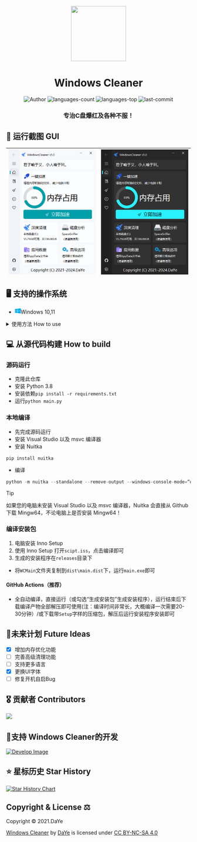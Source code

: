 <div align=center>
<img src="logo.png" width="150" height="150">

<h1>Windows Cleaner</h1>

<img src="https://img.shields.io/badge/Author-DaYe-orange" alt="Author" />
<img src="https://img.shields.io/github/languages/count/darkmatter2048/WindowsCleaner" alt="languages-count" />
<img src="https://img.shields.io/github/languages/top/darkmatter2048/WindowsCleaner?color=yellow" alt="languages-top" />
<img src="https://img.shields.io/github/last-commit/darkmatter2048/WindowsCleaner" alt="last-commit" />

<h3>专治C盘爆红及各种不服！</h3>
</div>

## 🎨 运行截图 GUI
| ![show1](readme/s_light.png) | ![show2](readme/s_dark.png) |
|:----------------------:|:----------------------:|

## 🖥 支持的操作系统

- <img src="readme/windows.svg" width="16" height="16" />Windows 10,11

<details>
<summary>
使用方法 How to use
</summary>

### 下载安装包📦

[Windows Cleaner官网：https://wc.dyblog.online](https://wc.dyblog.online)

或从[蓝奏云网盘](https://wwt.lanzn.com/b03xje5uf)下载Windows Cleaner(amd64)的安装包。

密码:4ar1

### 安装 
一路Next即可，如果想以后方便打开可以勾选上`创建桌面快捷方式`选项。
</details>

## 💻 从源代码构建 How to build
### 源码运行
- 克隆此仓库
- 安装 Python 3.8
- 安装依赖`pip install -r requirements.txt`
- 运行`python main.py`
### 本地编译
- 先完成源码运行
- 安装 Visual Studio 以及 msvc 编译器
- 安装 Nuitka
```pip
pip install nuitka
```
- 编译
```python
python -m nuitka --standalone --remove-output --windows-console-mode=“disable” --enable-plugins=“pyqt5” --output-dir=“dist” --main=“main.py” --windows-icon-from-ico=“icon.ico”
```
> [!tip]
>
> 如果您的电脑未安装 Visual Studio 以及 msvc 编译器，Nuitka 会直接从 Github 下载 Mingw64，不论电脑上是否安装 Mingw64！

### 编译安装包
1. 电脑安装 Inno Setup
2. 使用 Inno Setup 打开`scipt.iss`，点击编译即可
3. 生成的安装程序在`releases`目录下

- 将`WCMain`文件夹复制到`dist\main.dist`下，运行`main.exe`即可
#### GitHub Actions（推荐）
- 全自动编译，直接运行（或勾选“生成安装包”生成安装程序），运行结束后下载编译产物全部解压即可使用(注：编译时间非常长，大概编译一次需要20-30分钟）/或下载带`Setup`字样的压缩包，解压后运行安装程序安装即可

## 📝未来计划 Future Ideas

- [x] 增加内存优化功能
- [ ] 完善高级清理功能
- [ ] 支持更多语言
- [x] 更换UI字体
- [ ] 修复开机自启Bug

## 🎖 贡献者 Contributors

<a href="https://github.com/darkmatter2048/WindowsCleaner/graphs/contributors">
  <img src="https://contrib.rocks/image?repo=darkmatter2048/WindowsCleaner" />
</a>

## 🤝支持 Windows Cleaner的开发

[<img src="https://wc.dyblog.online/images/d.png" alt="Develop Image" style="width: 200px;"/>](https://dyblog.online/donate)

## ⭐ 星标历史 Star History

<a href="https://star-history.com/#darkmatter2048/WindowsCleaner&Date">
 <picture>
   <source media="(prefers-color-scheme: dark)" srcset="https://api.star-history.com/svg?repos=darkmatter2048/WindowsCleaner&type=Date&theme=dark" />
   <source media="(prefers-color-scheme: light)" srcset="https://api.star-history.com/svg?repos=darkmatter2048/WindowsCleaner&type=Date" />
   <img alt="Star History Chart" src="https://api.star-history.com/svg?repos=darkmatter2048/WindowsCleaner&type=Date" />
 </picture>
</a>

## Copyright & License ⚖

Copyright © 2021.DaYe 

<p xmlns:cc="http://creativecommons.org/ns#" xmlns:dct="http://purl.org/dc/terms/"><a property="dct:title" rel="cc:attributionURL" href=#>Windows Cleaner</a> by <a rel="cc:attributionURL dct:creator" property="cc:attributionName" href="https://www.dyblog.online/">DaYe</a> is licensed under <a href="https://creativecommons.org/licenses/by-nc-sa/4.0/?ref=chooser-v1" target="_blank" rel="license noopener noreferrer" style="display:inline-block;">CC BY-NC-SA 4.0<img style="height:22px!important;margin-left:3px;vertical-align:text-bottom;" src="https://mirrors.creativecommons.org/presskit/icons/cc.svg?ref=chooser-v1" alt=""><img style="height:22px!important;margin-left:3px;vertical-align:text-bottom;" src="https://mirrors.creativecommons.org/presskit/icons/by.svg?ref=chooser-v1" alt=""><img style="height:22px!important;margin-left:3px;vertical-align:text-bottom;" src="https://mirrors.creativecommons.org/presskit/icons/nc.svg?ref=chooser-v1" alt=""><img style="height:22px!important;margin-left:3px;vertical-align:text-bottom;" src="https://mirrors.creativecommons.org/presskit/icons/sa.svg?ref=chooser-v1" alt=""></a></p>
